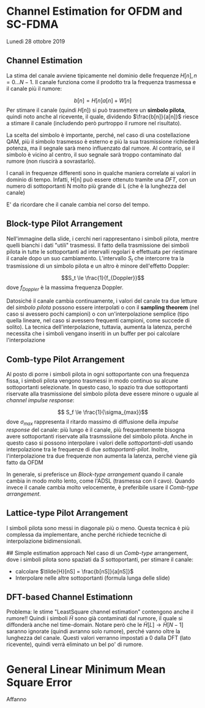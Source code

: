 # Channel Estimation for OFDM and SC-FDMA
Lunedì 28 ottobre 2019

## Channel Estimation
La stima del canale avviene tipicamente nel dominio delle frequenze $H[n], n=0...N-1$. Il canale funziona come il prodotto tra la frequenza trasmessa e il canale più il rumore:

$$b[n] = H[n]a[n] + W[n]$$
Per stimare il canale (quindi $H[n]$) si può trasmettere un **simbolo pilota**, quindi noto anche al ricevente, il quale, dividendo $\frac{b[n]}{a[n]}$ riesce a stimare il canale (includendo però purtroppo il rumore nel risultato). 

La scelta del simbolo è importante, perché, nel caso di una costellazione QAM, più il simbolo trasmesso è esterno e più la sua trasmissione richiederà potenza, ma il segnale sarà meno influenzato dal rumore. Al contrario, se il simbolo è vicino al centro, il suo segnale sarà troppo contaminato dal rumore (non riuscirà a sovrastarlo).

I canali in frequenze differenti sono in qualche maniera correlate ai valori in dominio di tempo. Infatti, H[n] può essere ottenuto tramite una $DFT$, con un numero di sottoportanti N molto più grande di L (che è la lunghezza del canale)

E' da ricordare che il canale cambia nel corso del tempo.


## Block-type Pilot Arrangement
Nell'immagine della slide, i cerchi neri rappresentano i simboli pilota, mentre quelli bianchi i dati "utili" trasmessi. Il fatto della trasmissione dei simboli pilota in tutte le sottoportanti ad intervalli regolari è effettuata per riestimare il canale dopo un suo cambiamento. L'intervallo $S_t$ che intercorre tra la trasmissione di un simbolo pilota e un altro è minore dell'effetto Doppler:

$$S_t \le \frac{1}{f_{Doppler}}$$
dove $f_{Doppler}$ è la massima frequenza Doppler.

Datosiché il canale cambia continuamente, i valori del canale tra due letture del _simbolo pilota_ possono essere interpolati o con il __sampling theorem__ (nel caso si avessero pochi campioni) o con un'interpolazione semplice (tipo quella lineare, nel caso si avessero frequenti campioni, come succede di solito). La tecnica dell'interpolazione, tuttavia, aumenta la latenza, perché necessita che i simboli vengano inseriti in un buffer per poi calcolare l'interpolazione

## Comb-type Pilot Arrangement
Al posto di porre i simboli pilota in ogni sottoportante con una frequenza fissa, i simboli pilota vengono trasmessi in modo continuo su alcune sottoportanti selezionate. In questo caso, lo spazio tra due sottoportanti riservate alla trasmissione del simbolo pilota deve essere minore o uguale al _channel impulse response_:

$$ S_f \le \frac{1}{\sigma_{max}}$$
dove $\sigma_{max}$ rappresenta il ritardo massimo di diffusione della _impulse response_ del canale: più lungo è il canale, più frequentemente bisogna avere sottoportanti riservate alla trasmssiione del simbolo pilota. Anche in questo caso si possono interpolare i valori delle *sottoportanti-dati* usando interpolazione tra le frequenze di due *sottoportanti-pilot*. Inoltre, l'interpolazione tra due frequenze non aumenta la latenza, perché viene già fatto da OFDM

In generale, si preferisce un *Block-type arrangement* quando il canale cambia in modo molto lento, come l'ADSL (trasmessa con il cavo). Quando invece il canale cambia molto velocemente, è preferibile usare il *Comb-type arrangement*.

## Lattice-type Pilot Arrangement
I simboli pilota sono messi in diagonale più o meno. Questa tecnica è più complessa da implementare, anche perché richiede tecniche di interpolazione bidimensionali. 

## Simple estimation approach
Nel caso di un _Comb-type_ arrangement, dove i simboli pilota sono spaziati da _S_ sottoportanti, per stimare il canale:
* calcolare $\tilde{H}[nS] = \frac{b[nS]}{a[nS]}$
* Interpolare nelle altre sottoportanti (formula lunga delle slide)

## DFT-based Channel Estimationn
Problema: le stime "LeastSquare channel estimation" contengono anche il rumore!! Quindi i simboli $\tilde{H}$ sono già contaminati dal rumore, il quale si diffonderà anche nel time-domain. Notare però che le $\tilde{H}[L] \to \tilde{H}[N-1]$ saranno ignorate (quindi avranno solo rumore), perché vanno oltre la lunghezza del canale. Questi valori verranno impostati a 0 dalla DFT (lato ricevente), quindi verrà eliminato un bel po' di rumore.


# General Linear Minimum Mean Square Error
Affanno
